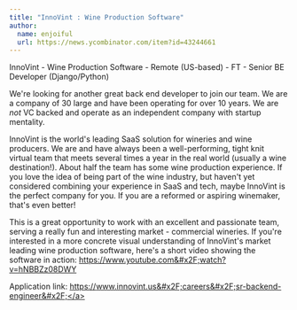 ```yaml
---
title: "InnoVint : Wine Production Software"
author:
  name: enjoiful
  url: https://news.ycombinator.com/item?id=43244661
---
```

InnoVint - Wine Production Software - Remote (US-based) - FT - Senior BE Developer (Django&#x2F;Python)

We&#x27;re looking for another great back end developer to join our team.  We are a company of 30 large and have been operating for over 10 years. We are *not* VC backed and operate as an independent company with startup mentality.

InnoVint is the world&#x27;s leading SaaS solution for wineries and wine producers. We are and have always been a well-performing, tight knit virtual team that meets several times a year in the real world (usually a wine destination!). About half the team has some wine production experience. If you love the idea of being part of the wine industry, but haven&#x27;t yet considered combining your experience in SaaS and tech, maybe InnoVint is the perfect company for you. If you are a reformed or aspiring winemaker, that&#x27;s even better!

This is a great opportunity to work with an excellent and passionate team, serving a really fun and interesting market - commercial wineries. If you&#x27;re interested in a more concrete visual understanding of InnoVint&#x27;s market leading wine production software, here&#x27;s a short video showing the software in action: <a href="https:&#x2F;&#x2F;www.youtube.com&#x2F;watch?v=hNBBZz08DWY" rel="nofollow">https:&#x2F;&#x2F;www.youtube.com&#x2F;watch?v=hNBBZz08DWY</a>

Application link: <a href="https:&#x2F;&#x2F;www.innovint.us&#x2F;careers&#x2F;sr-backend-engineer&#x2F;" rel="nofollow">https:&#x2F;&#x2F;www.innovint.us&#x2F;careers&#x2F;sr-backend-engineer&#x2F;</a>
<JobApplication />
